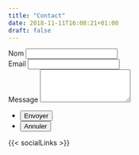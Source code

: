 ```yaml
---
title: "Contact"
date: 2018-11-11T16:08:21+01:00
draft: false
---
```


<form method="post" action="https://formspree.io/laurent35240@gmail.com">
	<div class="field half first">
		<label for="name">Nom</label>
		<input type="text" name="name" id="name" />
	</div>
	<div class="field half">
		<label for="email">Email</label>
		<input type="text" name="email" id="email" />
	</div>
	<div class="field">
		<label for="message">Message</label>
		<textarea name="message" id="message" rows="4"></textarea>
	</div>
	<ul class="actions">
		<li><input type="submit" value="Envoyer" class="special" /></li>
		<li><input type="reset" value="Annuler" /></li>
	</ul>
</form>

{{< socialLinks >}}
